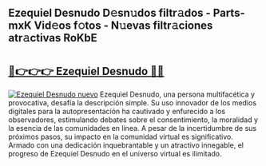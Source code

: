## Ezequiel Desnudo D𝚎sn𝚞dos filtr𝚊dos - Parts-mxK Vid𝚎os f𝚘tos - N𝚞evas filtr𝚊ciones atr𝚊ctivas RoKbE

# <h2><a href="http://mbbcyw3.tromn.icu/?c=Ezequiel+Desnudo">🔗👉👉👉 Ezequiel Desnudo 🔗🔗</a></h2>

[![Ezequiel Desnudo nuevo](https://i.imgur.com/pEAQMta.gif)](http://mbbcyw3.tromn.icu/?c=Ezequiel+Desnudo)
Ezequiel Desnudo, una persona multifacética y provocativa, desafía la descripción simple. Su uso innovador de los medios digitales para la autopresentación ha cautivado y enfurecido a los observadores, estimulando debates sobre el consentimiento, la moralidad y la esencia de las comunidades en línea. A pesar de la incertidumbre de sus próximos pasos, su impacto en la comunidad virtual es significativo. Armado con una dedicación inquebrantable y un atractivo innegable, el progreso de Ezequiel Desnudo en el universo virtual es ilimitado.
